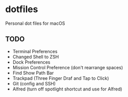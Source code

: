 # dotfiles
Personal dot files for macOS

## TODO
- Terminal Preferences
- Changed Shell to ZSH
- Dock Preferences
- Mission Control Preference (don't rearrange spaces)
- Find Show Path Bar
- Trackpad (Three Finger Draf and Tap to Click)
- Git (config and SSH)
- Alfred (turn off spotlight shortcut and use for Alfred)
